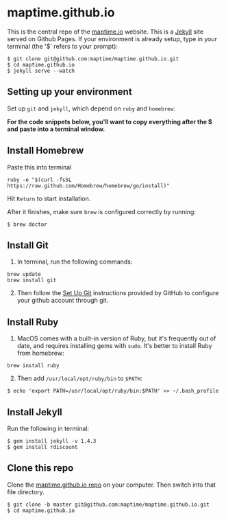 maptime.github.io
=================

This is the central repo of the [maptime.io](http://www.maptime.io/) website. This is a [Jekyll](https://github.com/jekyll/jekyll) site served on Github Pages. If your environment is already setup, type in your terminal (the '$' refers to your prompt):

```
$ git clone git@github.com:maptime/maptime.github.io.git
$ cd maptime.github.io
$ jekyll serve --watch
```


## Setting up your environment
Set up `git` and `jekyll`, which depend on `ruby` and `homebrew`:

**For the code snippets below, you'll want to copy everything after the $ and paste into a terminal window.**

## Install Homebrew

Paste this into terminal

 ```
 ruby -e "$(curl -fsSL https://raw.github.com/Homebrew/homebrew/go/install)"
 ```

Hit `Return` to start installation. 

After it finishes, make sure `brew` is configured correctly by running: 

 ```
 $ brew doctor
 ```

## Install Git

1. In terminal, run the following commands:

 ```
 brew update
 brew install git
 ```

2. Then follow the [Set Up Git](https://help.github.com/articles/set-up-git) instructions provided by GitHub to configure your github account through git.

## Install Ruby

1. MacOS comes with a built-in version of Ruby, but it's frequently out of date, and requires installing gems with `sudo`. It's better to install Ruby from homebrew:

 ```
 brew install ruby
 ```

2. Then add `/usr/local/opt/ruby/bin` to `$PATH`:

 ```
$ echo 'export PATH=/usr/local/opt/ruby/bin:$PATH' >> ~/.bash_profile
 ```

## Install Jekyll

Run the following in terminal:

 ```
$ gem install jekyll -v 1.4.3
$ gem install rdiscount
 ```

## Clone this repo

Clone the [maptime.github.io repo](http://github.com/maptime/maptime.github.io) on your computer. Then switch into that file directory.

```
$ git clone -b master git@github.com:maptime/maptime.github.io.git
$ cd maptime.github.io
```
